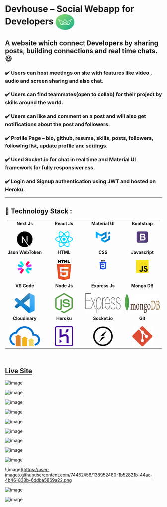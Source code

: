 # 	Devhouse – Social Webapp for Developers     <img align="center" width="60" height="50" src="public/img/logo-green-round.png">
##  A website which connect Developers by sharing posts, building connections and real time chats. :smiley:  
### :heavy_check_mark: Users can host meetings on site with features like video , audio and screen sharing and also chat. 
### :heavy_check_mark: Users can find teammates(open to collab) for their project by skills around the world.
### :heavy_check_mark: Users can like and comment on a post and will also get notifications about the post and followers.
### :heavy_check_mark: Profile Page – bio, github, resume, skills, posts, followers, following list, update profile and settings.
### :heavy_check_mark: Used Socket.io for chat in real time and Material UI framework for fully responsiveness.
### :heavy_check_mark: Login and Signup authentication using JWT and hosted on Heroku.
- - - -
## :rocket: Technology Stack : 

<table>
  <tbody>
    <tr valign="top">
      <td width="25%" align="center">
        <span> <b>Next Js</b> </span><br><br>
        <img height="50px" src="public/img/techstack/nextjs-icon.svg">
      </td>
      <td width="25%" align="center">
        <span> <b>React Js</b> </span><br><br>
        <img height="50px" src="public/img/techstack/react.svg">
      </td>
      <td width="25%" align="center">
        <span> <b>Material UI</b> </span><br><br>
        <img height="36px" src="public/img/techstack/material-ui.svg">
      </td>
       <td width="25%" align="center">
        <span> <b>Bootstrap</b> </span><br><br>
        <img height="36px" src="public/img/techstack/bootstrap.svg">
      </td>
     </tr>
    <tr valign="top">
           <td width="25%" align="center">
        <span><b> Json WebToken</b></span><br><br>
        <img height="46px" src="public/img/techstack/json-webtoken.svg">
      </td>
      <td width="25%" align="center">
        <span> <b>HTML</b> </span><br><br>
        <img height="64px" src="public/img/techstack/html-5.svg">
      </td>
         <td width="25%" align="center">
        <span> <b>CSS</b> </span><br><br>
        <img height="30px" src="public/img/techstack/css-3.svg">
      </td>
      <td width="25%" align="center">
        <span> <b>Javascript</b> </span><br><br>
        <img height="40px" src="public/img/techstack/javascript.svg">
      </td>
    </tr>
    <tr valign="top">
      <td width="25%" align="center">
        <span> <b>VS Code</b> </span><br><br>
        <img height="64px" src="public/img/techstack/visual-studio-code.svg">
      </td>
      <td width="25%" align="center">
        <span> <b>Node Js</b> </span><br><br>
        <img height="64px" src="public/img/techstack/nodejs-icon.svg">
      </td>
      <td width="25%" align="center">
        <span> <b>Express Js</b> </span><br><br>
        <img height="64px" src="public/img/techstack/express.svg">
      </td>
      <td width="25%" align="center">
        <span> <b>Mongo DB</b> </span><br><br>
        <img height="64px" src="public/img/techstack/mongodb.svg">
      </td>
    </tr>
    <tr valign="top">
      <td width="25%" align="center">
        <span> <b>Cloudinary</b> </span><br><br>
        <img height="64px" src="public/img/techstack/cloudinary.svg">
      </td>
      <td width="25%" align="center">
        <span> <b>Heroku</b> </span><br><br>
        <img height="64px" src="public/img/techstack/heroku-icon.svg">
      </td>
      <td width="25%" align="center">
        <span> <b>Socket.io</b> </span><br><br>
        <img height="64px" src="public/img/techstack/socket.io.svg">
      </td>
      <td width="25%" align="center">
        <span> <b>Git</b> </span><br><br>
        <img height="64px" src="public/img/techstack/git-icon.svg">
      </td>
    </tr>
     </tbody>
</table>

<br/>


## [Live Site](https://social-devhouse.herokuapp.com)

![image](https://user-images.githubusercontent.com/74452458/138949637-fa7ab793-4f10-4a20-a2a9-35035662df7b.png)

![image](https://user-images.githubusercontent.com/74452458/138950242-7d2ca006-7e9a-4c7e-987b-7de5fc356491.png)

![image](https://user-images.githubusercontent.com/74452458/138950587-dcac8987-cfa3-4838-adb3-f6e14cb15424.png)

![image](https://user-images.githubusercontent.com/74452458/138950660-91a87180-e809-449b-8ede-bc5b2dab8d58.png)

![image](https://user-images.githubusercontent.com/74452458/138953406-4b91b170-612f-42a8-a1a3-fdeefd935408.png)

![image](https://user-images.githubusercontent.com/74452458/138951802-a4e9ba4f-13a8-4305-a612-d940fb4d84e6.png)

![image](https://user-images.githubusercontent.com/74452458/138951852-f8fcc1b3-c901-4765-985a-1ff917f7c254.png)

![image](https://user-images.githubusercontent.com/74452458/138951879-2e619381-8011-4adc-b9c3-b3240e70f991.png)

![image](https://user-images.githubusercontent.com/74452458/138952350-3815a407-4592-4ed4-bc88-b323592c9d07.png)

![image](https://user-images.githubusercontent.com/74452458/138952480-1b52821b-44ac-4b46-838b-6ddba5869a22.png

![image](https://user-images.githubusercontent.com/74452458/138952798-1a290e40-8982-4a64-ae75-c366575ed497.png)

![image](https://user-images.githubusercontent.com/74452458/138952878-b15f8861-f2bf-437c-86a4-54c69dc96e6d.png)




